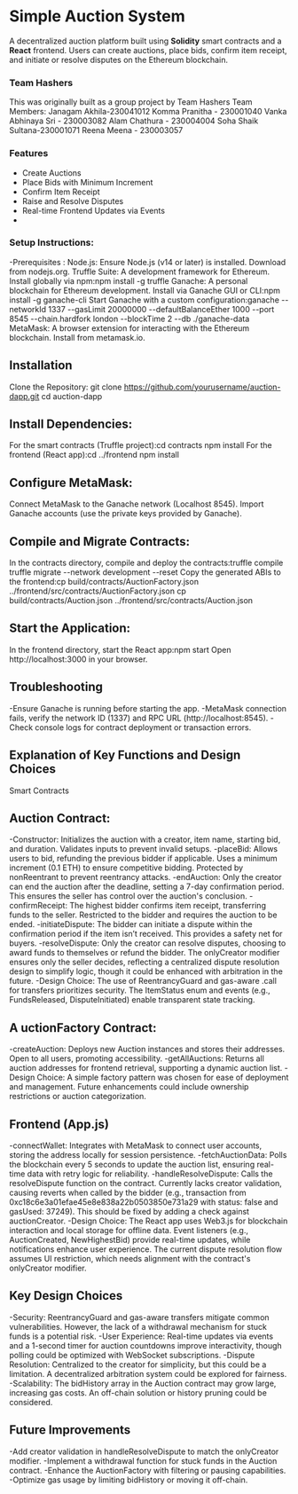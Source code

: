 # Simple Auction System 
A decentralized auction platform built using **Solidity** smart contracts and a **React** frontend. Users can create auctions, place bids, confirm item receipt, and initiate or resolve disputes on the Ethereum blockchain.
### Team Hashers
This was originally built as a group project by
Team  Hashers
Team Members:
Janagam Akhila-230041012
Komma Pranitha - 230001040
Vanka Abhinaya Sri - 230003082
Alam Chathura - 230004004
Soha Shaik Sultana-230001071
Reena Meena - 230003057  


###  Features
- Create Auctions
- Place Bids with Minimum Increment
- Confirm Item Receipt
- Raise and Resolve Disputes
- Real-time Frontend Updates via Events
- 
 ### Setup Instructions:
-Prerequisites :
Node.js: Ensure Node.js (v14 or later) is installed. Download from nodejs.org.
Truffle Suite: A development framework for Ethereum. Install globally via npm:npm install -g truffle
Ganache: A personal blockchain for Ethereum development. Install via Ganache GUI or CLI:npm install -g ganache-cli
Start Ganache with a custom configuration:ganache --networkId 1337 --gasLimit 20000000 --defaultBalanceEther 1000 --port 8545 --chain.hardfork london --blockTime 2 --db ./ganache-data
MetaMask: A browser extension for interacting with the Ethereum blockchain. Install from metamask.io.

 ## Installation
Clone the Repository:
git clone https://github.com/yourusername/auction-dapp.git
cd auction-dapp
 ## Install Dependencies:
 For the smart contracts (Truffle project):cd contracts
 npm install
For the frontend (React app):cd ../frontend
npm install

## Configure MetaMask:
Connect MetaMask to the Ganache network (Localhost 8545).
Import Ganache accounts (use the private keys provided by Ganache).
## Compile and Migrate Contracts:
In the contracts directory, compile and deploy the contracts:truffle compile
truffle migrate --network development --reset
Copy the generated ABIs to the frontend:cp build/contracts/AuctionFactory.json ../frontend/src/contracts/AuctionFactory.json
cp build/contracts/Auction.json ../frontend/src/contracts/Auction.json

## Start the Application:
In the frontend directory, start the React app:npm start
Open http://localhost:3000 in your browser.

## Troubleshooting
-Ensure Ganache is running before starting the app.
-MetaMask connection fails, verify the network ID (1337) and RPC URL (http://localhost:8545).
-Check console logs for contract deployment or transaction errors.

## Explanation of Key Functions and Design Choices
Smart Contracts

## Auction Contract:

-Constructor: Initializes the auction with a creator, item name, starting bid, and duration. Validates inputs to prevent invalid setups.
-placeBid: Allows users to bid, refunding the previous bidder if applicable. Uses a minimum increment (0.1 ETH) to ensure competitive bidding. Protected by nonReentrant to prevent reentrancy attacks.
-endAuction: Only the creator can end the auction after the deadline, setting a 7-day confirmation period. This ensures the seller has control over the auction's conclusion.
-confirmReceipt: The highest bidder confirms item receipt, transferring funds to the seller. Restricted to the bidder and requires the auction to be ended.
-initiateDispute: The bidder can initiate a dispute within the confirmation period if the item isn’t received. This provides a safety net for buyers.
-resolveDispute: Only the creator can resolve disputes, choosing to award funds to themselves or refund the bidder. The onlyCreator modifier ensures only the seller decides, reflecting a centralized dispute resolution design to simplify logic, though it could be enhanced with arbitration in the future.
-Design Choice: The use of ReentrancyGuard and gas-aware .call for transfers prioritizes security. The ItemStatus enum and events (e.g., FundsReleased, DisputeInitiated) enable transparent state tracking.

## A uctionFactory Contract:
-createAuction: Deploys new Auction instances and stores their addresses. Open to all users, promoting accessibility.
-getAllAuctions: Returns all auction addresses for frontend retrieval, supporting a dynamic auction list.
-Design Choice: A simple factory pattern was chosen for ease of deployment and management. Future enhancements could include ownership restrictions or auction categorization.

## Frontend (App.js)

-connectWallet: Integrates with MetaMask to connect user accounts, storing the address locally for session persistence.
-fetchAuctionData: Polls the blockchain every 5 seconds to update the auction list, ensuring real-time data with retry logic for reliability.
-handleResolveDispute: Calls the resolveDispute function on the contract. Currently lacks creator validation, causing reverts when called by the bidder (e.g., transaction from 0xc18c6e3a01efae45e8e838a22b0503850e731a29 with status: false and gasUsed: 37249). This should be fixed by adding a check against auctionCreator.
-Design Choice: The React app uses Web3.js for blockchain interaction and local storage for offline data. Event listeners (e.g., AuctionCreated, NewHighestBid) provide real-time updates, while notifications enhance user experience. The current dispute resolution flow assumes UI restriction, which needs alignment with the contract's onlyCreator modifier.

## Key Design Choices

-Security: ReentrancyGuard and gas-aware transfers mitigate common vulnerabilities. However, the lack of a withdrawal mechanism for stuck funds is a potential risk.
-User Experience: Real-time updates via events and a 1-second timer for auction countdowns improve interactivity, though polling could be optimized with WebSocket subscriptions.
-Dispute Resolution: Centralized to the creator for simplicity, but this could be a limitation. A decentralized arbitration system could be explored for fairness.
-Scalability: The bidHistory array in the Auction contract may grow large, increasing gas costs. An off-chain solution or history pruning could be considered.

## Future Improvements

-Add creator validation in handleResolveDispute to match the onlyCreator modifier.
-Implement a withdrawal function for stuck funds in the Auction contract.
-Enhance the AuctionFactory with filtering or pausing capabilities.
-Optimize gas usage by limiting bidHistory or moving it off-chain.

